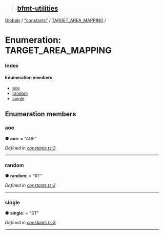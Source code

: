 > ## [bfmt-utilities](../README.md)

[Globals](../globals.md) / ["constants"](../modules/_constants_.md) / [TARGET_AREA_MAPPING](_constants_.target_area_mapping.md) /

# Enumeration: TARGET_AREA_MAPPING

### Index

#### Enumeration members

* [aoe](_constants_.target_area_mapping.md#aoe)
* [random](_constants_.target_area_mapping.md#random)
* [single](_constants_.target_area_mapping.md#single)

## Enumeration members

###  aoe

● **aoe**: = "AOE"

*Defined in [constants.ts:3](https://github.com/BluuArc/bfmt-utilities/blob/0a68867/src/constants.ts#L3)*

___

###  random

● **random**: = "RT"

*Defined in [constants.ts:3](https://github.com/BluuArc/bfmt-utilities/blob/0a68867/src/constants.ts#L3)*

___

###  single

● **single**: = "ST"

*Defined in [constants.ts:3](https://github.com/BluuArc/bfmt-utilities/blob/0a68867/src/constants.ts#L3)*

___